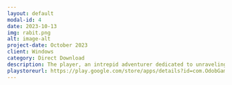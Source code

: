 ```yaml
---
layout: default
modal-id: 4
date: 2023-10-13
img: rabit.png
alt: image-alt
project-date: October 2023
client: Windows
category: Direct Download
description: The player, an intrepid adventurer dedicated to unraveling the secrets of unknown places in search of hidden treasures, goes in search of the black diamond with his team and corresponding map, however, after a disaster in the water, he is shipwrecked in the solitude of the sea. Fortunately, the player reaches the shore of the island unharmed, but realizes that his belongings have been lost in the accident. With his unwavering determination, he sets out to explore the island in search of the lost map, eager to discover the treasure and find a way to return home.
playstoreurl: https://play.google.com/store/apps/details?id=com.OdobGames.TikTokMinecraftFilterGame
---
```

